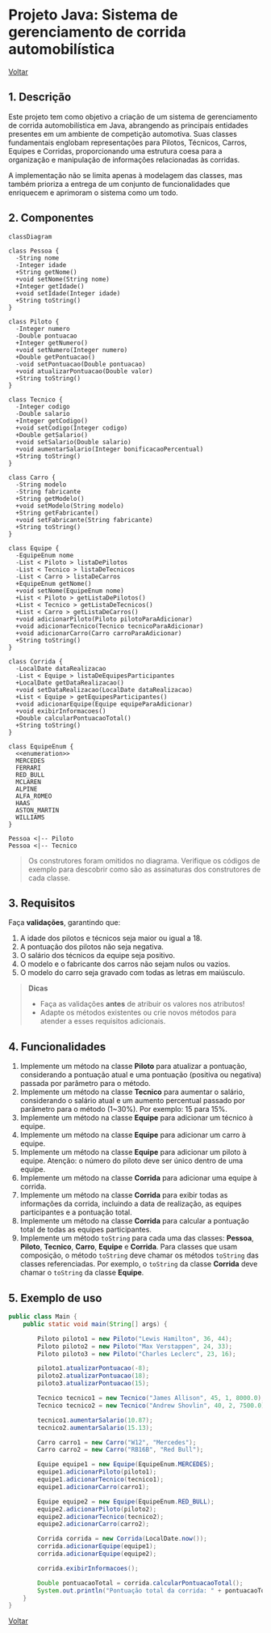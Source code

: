 # Projeto Java: Sistema de gerenciamento de corrida automobilística

[Voltar](../../README.md)

## 1. Descrição

Este projeto tem como objetivo a criação de um sistema de gerenciamento de corrida automobilística em Java, abrangendo as principais entidades presentes em um ambiente de competição automotiva. Suas classes fundamentais englobam representações para Pilotos, Técnicos, Carros, Equipes e Corridas, proporcionando uma estrutura coesa para a organização e manipulação de informações relacionadas às corridas.

A implementação não se limita apenas à modelagem das classes, mas também prioriza a entrega de um conjunto de funcionalidades que enriquecem e aprimoram o sistema como um todo.

## 2. Componentes

```mermaid
classDiagram

class Pessoa {
  -String nome
  -Integer idade
  +String getNome()
  +void setNome(String nome)
  +Integer getIdade()
  +void setIdade(Integer idade)
  +String toString()
}

class Piloto {
  -Integer numero
  -Double pontuacao
  +Integer getNumero()
  +void setNumero(Integer numero)
  +Double getPontuacao()
  -void setPontuacao(Double pontuacao)
  +void atualizarPontuacao(Double valor)
  +String toString()
}

class Tecnico {
  -Integer codigo
  -Double salario
  +Integer getCodigo()
  +void setCodigo(Integer codigo)
  +Double getSalario()
  +void setSalario(Double salario)
  +void aumentarSalario(Integer bonificacaoPercentual)
  +String toString()
}

class Carro {
  -String modelo
  -String fabricante
  +String getModelo()
  +void setModelo(String modelo)
  +String getFabricante()
  +void setFabricante(String fabricante)
  +String toString()
}

class Equipe {
  -EquipeEnum nome
  -List < Piloto > listaDePilotos
  -List < Tecnico > listaDeTecnicos
  -List < Carro > listaDeCarros
  +EquipeEnum getNome()
  +void setNome(EquipeEnum nome)
  +List < Piloto > getListaDePilotos()
  +List < Tecnico > getListaDeTecnicos()
  +List < Carro > getListaDeCarros()
  +void adicionarPiloto(Piloto pilotoParaAdicionar)
  +void adicionarTecnico(Tecnico tecnicoParaAdicionar)
  +void adicionarCarro(Carro carroParaAdicionar)
  +String toString()
}

class Corrida {
  -LocalDate dataRealizacao
  -List < Equipe > listaDeEquipesParticipantes
  +LocalDate getDataRealizacao()
  +void setDataRealizacao(LocalDate dataRealizacao)
  +List < Equipe > getEquipesParticipantes()
  +void adicionarEquipe(Equipe equipeParaAdicionar)
  +void exibirInformacoes()
  +Double calcularPontuacaoTotal()
  +String toString()
}

class EquipeEnum {
  <<enumeration>>
  MERCEDES
  FERRARI
  RED_BULL
  MCLAREN
  ALPINE
  ALFA_ROMEO
  HAAS
  ASTON_MARTIN
  WILLIAMS
}

Pessoa <|-- Piloto
Pessoa <|-- Tecnico
```

> Os construtores foram omitidos no diagrama. Verifique os códigos de exemplo para descobrir como são as assinaturas dos construtores de cada classe.

## 3. Requisitos

Faça **validações**, garantindo que:

1. A idade dos pilotos e técnicos seja maior ou igual a 18.
1. A pontuação dos pilotos não seja negativa.
1. O salário dos técnicos da equipe seja positivo.
1. O modelo e o fabricante dos carros não sejam nulos ou vazios.
1. O modelo do carro seja gravado com todas as letras em maiúsculo.

> **Dicas**
>
> - Faça as validações **antes** de atribuir os valores nos atributos!
> - Adapte os métodos existentes ou crie novos métodos para atender a esses requisitos adicionais.

## 4. Funcionalidades

1. Implemente um método na classe **Piloto** para atualizar a pontuação, considerando a pontuação atual e uma pontuação (positiva ou negativa) passada por parâmetro para o método.
1. Implemente um método na classe **Tecnico** para aumentar o salário, considerando o salário atual e um aumento percentual passado por parâmetro para o método (1~30%). Por exemplo: 15 para 15%.
1. Implemente um método na classe **Equipe** para adicionar um técnico à equipe.
1. Implemente um método na classe **Equipe** para adicionar um carro à equipe.
1. Implemente um método na classe **Equipe** para adicionar um piloto à equipe. Atenção: o número do piloto deve ser único dentro de uma equipe.
1. Implemente um método na classe **Corrida** para adicionar uma equipe à corrida.
1. Implemente um método na classe **Corrida** para exibir todas as informações da corrida, incluindo a data de realização, as equipes participantes e a pontuação total.
1. Implemente um método na classe **Corrida** para calcular a pontuação total de todas as equipes participantes.
1. Implemente um método `toString` para cada uma das classes: **Pessoa**, **Piloto**, **Tecnico**, **Carro**, **Equipe** e **Corrida**. Para classes que usam composição, o método `toString` deve chamar os métodos `toString` das classes referenciadas. Por exemplo, o `toString` da classe **Corrida** deve chamar o `toString` da classe **Equipe**.

## 5. Exemplo de uso

```java
public class Main {
    public static void main(String[] args) {

        Piloto piloto1 = new Piloto("Lewis Hamilton", 36, 44);
        Piloto piloto2 = new Piloto("Max Verstappen", 24, 33);
        Piloto piloto3 = new Piloto("Charles Leclerc", 23, 16);

        piloto1.atualizarPontuacao(-8);
        piloto2.atualizarPontuacao(18);
        piloto3.atualizarPontuacao(15);

        Tecnico tecnico1 = new Tecnico("James Allison", 45, 1, 8000.0);
        Tecnico tecnico2 = new Tecnico("Andrew Shovlin", 40, 2, 7500.0);

        tecnico1.aumentarSalario(10.87);
        tecnico2.aumentarSalario(15.13);

        Carro carro1 = new Carro("W12", "Mercedes");
        Carro carro2 = new Carro("RB16B", "Red Bull");

        Equipe equipe1 = new Equipe(EquipeEnum.MERCEDES);
        equipe1.adicionarPiloto(piloto1);
        equipe1.adicionarTecnico(tecnico1);
        equipe1.adicionarCarro(carro1);

        Equipe equipe2 = new Equipe(EquipeEnum.RED_BULL);
        equipe2.adicionarPiloto(piloto2);
        equipe2.adicionarTecnico(tecnico2);
        equipe2.adicionarCarro(carro2);

        Corrida corrida = new Corrida(LocalDate.now());
        corrida.adicionarEquipe(equipe1);
        corrida.adicionarEquipe(equipe2);

        corrida.exibirInformacoes();

        Double pontuacaoTotal = corrida.calcularPontuacaoTotal();
        System.out.println("Pontuação total da corrida: " + pontuacaoTotal);
    }
}
```

[Voltar](../../README.md)
